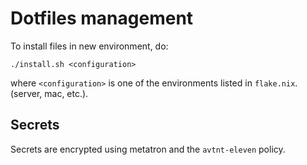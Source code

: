 # Dotfiles management

To install files in new environment, do:

    ./install.sh <configuration>

where `<configuration>` is one of the environments listed in `flake.nix`.
(server, mac, etc.).

## Secrets

Secrets are encrypted using metatron and the `avtnt-eleven` policy.

